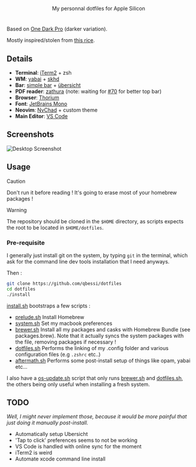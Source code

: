 <p align="center">
 My personnal dotfiles for Apple Silicon
</p>

#


Based on [One Dark Pro](https://github.com/Binaryify/OneDark-Pro) (darker variation).

Mostly inspired/stolen from [this rice](https://www.reddit.com/r/unixporn/comments/stuft5/openbox_one_dark/).

## Details

* <b>Terminal</b>: [iTerm2](https://iterm2.com/) + zsh
* <b>WM</b>: [yabai](https://github.com/koekeishiya/yabai) + [skhd](https://github.com/koekeishiya/skhd)
* <b>Bar</b>: [simple bar](https://github.com/Jean-Tinland/simple-bar) + [übersicht](https://tracesof.net/uebersicht/)
* <b>PDF reader</b>: [zathura](https://github.com/zegervdv/homebrew-zathura) (note: waiting for [#70](https://github.com/zegervdv/homebrew-zathura/issues/70) for better top bar)
* <b>Browser</b>: [Thorium](https://thorium.rocks/)
* <b>Font</b>: [JetBrains Mono](https://www.jetbrains.com/fr-fr/lp/mono/)
* <b>Neovim</b>: [NvChad](https://nvchad.com/) + custom theme
* <b>Main Editor</b>: [VS Code](https://code.visualstudio.com/)

## Screenshots
![Desktop Screenshot](https://preview.redd.it/yabai-one-dark-osx-v0-nez1eab729ic1.png?width=1080&crop=smart&auto=webp&s=589e1f60e66f8b20bb1e4032cf79a6d72bb4fa29)
  
## Usage

> [!CAUTION]
> Don't run it before reading ! It's going to erase most of your homebrew packages !

> [!WARNING]
> The repository should be cloned in the `$HOME` directory, as scripts expects the root to be located in `$HOME/dotfiles`.

### Pre-requisite
I generally just install git on the system, by typing `git` in the terminal, which ask for the command line dev tools installation that I need anyways.

Then :
```sh
git clone https://github.com/qbessi/dotfiles
cd dotfiles
./install
```
[install.sh](scripts/install.sh) bootstraps a few scripts :

- [prelude.sh](scripts/prelude.sh) Install Homebrew
- [system.sh](scripts/system.sh) Set my macbook preferences
- [brewer.sh](scripts/brewer.sh) Install all my packages and casks with Homebrew Bundle (see packages.brew). Note that it actually syncs the system packages with the file, removing packages if necessary !
- [dotfiles.sh](scripts/dotfiles.sh) Performs the linking of my .config folder and various configuration files (e.g `.zshrc` etc..)
- [aftermath.sh](scripts/aftermath.sh) Performs some post-install setup of things like opam, yabai etc...

I also have a [os-update.sh](os-update.sh) script that only runs [brewer.sh](scripts/brewer.sh) and [dotfiles.sh](scripts/dotfiles.sh), the others being only useful when installing a fresh system.

## TODO
_Well, I might never implement those, because it would be more painful that just doing it manually post-install._

- Automatically setup Ubersicht
- 'Tap to click' preferences seems to not be working
- VS Code is handled with online sync for the moment
- iTerm2 is weird
- Automate xcode command line install
